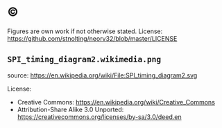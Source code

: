 # :copyright:

Figures are own work if not otherwise stated. License: https://github.com/stnolting/neorv32/blob/master/LICENSE

## `SPI_timing_diagram2.wikimedia.png`

source: https://en.wikipedia.org/wiki/File:SPI_timing_diagram2.svg

License:
* Creative Commons: https://en.wikipedia.org/wiki/Creative_Commons
* Attribution-Share Alike 3.0 Unported: https://creativecommons.org/licenses/by-sa/3.0/deed.en